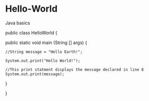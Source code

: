 # Hello-World
Java basics

public class HelloWorld {

  public static void main (String [] args) {
  
    //String message = "Hello Earth!";

    System.out.print("Hello World!");
    
    //This print statment displays the message declared in line 8
    System.out.print(message);

  }

}

